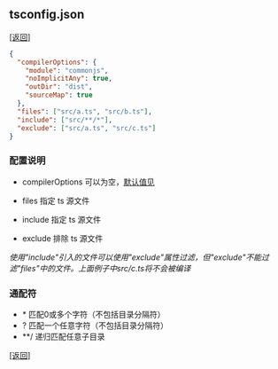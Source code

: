 ## tsconfig.json


<a href="../../README.md#tsconfigjson">[返回]</a>

```json
{
  "compilerOptions": {
    "module": "commonjs",
    "noImplicitAny": true,
    "outDir": "dist",
    "sourceMap": true
  },
  "files": ["src/a.ts", "src/b.ts"],
  "include": ["src/**/*"],
  "exclude": ["src/a.ts", "src/c.ts"]
}
```

### 配置说明

- compilerOptions 可以为空，[默认值见](https://www.tslang.cn/docs/handbook/compiler-options.html)

- files 指定 ts 源文件
- include 指定 ts 源文件
- exclude 排除 ts 源文件

_使用"include"引入的文件可以使用"exclude"属性过滤，但"exclude"不能过滤"files"中的文件。上面例子中src/c.ts将不会被编译_


### 通配符
- \* 匹配0或多个字符（不包括目录分隔符）
- \? 匹配一个任意字符（不包括目录分隔符）
- \*\*\/ 递归匹配任意子目录

<a href="../../README.md#tsconfigjson">[返回]</a>